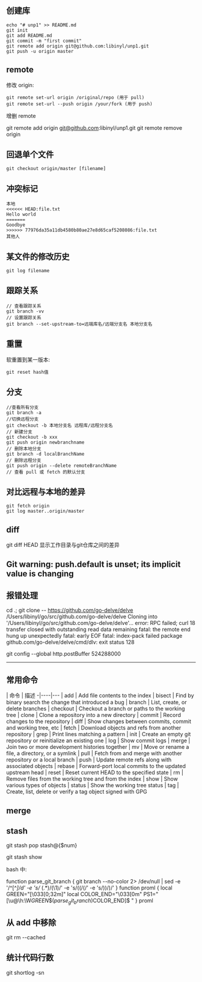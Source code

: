 ## 创建库

```
echo "# unp1" >> README.md
git init
git add README.md
git commit -m "first commit"
git remote add origin git@github.com:libinyl/unp1.git
git push -u origin master
```


## remote

修改 origin:

```
git remote set-url origin /original/repo (用于 pull)
git remote set-url --push origin /your/fork (用于 push)
```

增删 remote

git remote add origin git@github.com:libinyl/unp1.git
git remote remove origin


## 回退单个文件

```
git checkout origin/master [filename]
```

## 冲突标记

```
本地
<<<<<< HEAD:file.txt
Hello world
=======
Goodbye
>>>>>> 77976da35a11db4580b80ae27e8d65caf5208086:file.txt
其他人
```

## 某文件的修改历史

```
git log filename
```

## 跟踪关系
```
// 查看跟踪关系
git branch -vv
// 设置跟踪关系
git branch --set-upstream-to=远端库名/远端分支名 本地分支名
```

## 重置

软重置到某一版本:
```
git reset hash值
```

## 分支
```
//查看所有分支
git branch -a 
//切换远程分支
git checkout -b 本地分支名 远程库/远程分支名
// 新建分支
git checkout -b xxx
git push origin newbranchname
// 删除本地分支
git branch -d localBranchName
// 删除远程分支
git push origin --delete remoteBranchName
// 查看 pull 或 fetch 的默认分支
```

## 对比远程与本地的差异
```
git fetch origin
git log master..origin/master
```


## diff

git diff HEAD 显示工作目录与git仓库之间的差异

## Git warning: push.default is unset; its implicit value is changing

## 报错处理

cd .; git clone -- https://github.com/go-delve/delve /Users/libinyl/go/src/github.com/go-delve/delve
Cloning into '/Users/libinyl/go/src/github.com/go-delve/delve'...
error: RPC failed; curl 18 transfer closed with outstanding read data remaining
fatal: the remote end hung up unexpectedly
fatal: early EOF
fatal: index-pack failed
package github.com/go-delve/delve/cmd/dlv: exit status 128

git config --global http.postBuffer 524288000

----

## 常用命令

 | 命令 | 描述
-|----|---
 | add | Add file contents to the index
 | bisect | Find by binary search the change that introduced a bug
 | branch | List, create, or delete branches
 | checkout | Checkout a branch or paths to the working tree
 | clone | Clone a repository into a new directory
 | commit | Record changes to the repository
 | diff | Show changes between commits, commit and working tree, etc
 | fetch | Download objects and refs from another repository
 | grep | Print lines matching a pattern
 | init | Create an empty git repository or reinitialize an existing one
 | log | Show commit logs
 | merge | Join two or more development histories together
 | mv | Move or rename a file, a directory, or a symlink
 | pull | Fetch from and merge with another repository or a local branch
 | push | Update remote refs along with associated objects
 | rebase | Forward-port local commits to the updated upstream head
 | reset | Reset current HEAD to the specified state
 | rm | Remove files from the working tree and from the index
 | show | Show various types of objects
 | status | Show the working tree status
 | tag | Create, list, delete or verify a tag object signed with GPG


## merge

## stash

git stash pop stash@{$num} 

git stash show


bash 中:


function parse_git_branch {
    git branch --no-color 2> /dev/null | sed -e '/^[^*]/d' -e 's/* \(.*\)/(\1)/' -e 's/((/(/' -e 's/))/)/'
}
function proml {
    local GREEN="\[\033[0;32m\]"
    local COLOR_END="\033[0m"
    PS1="[\u@\h:\W$GREEN\$(parse_git_branch)$COLOR_END]\$ "
}
proml

## 从 add 中移除

git rm --cached <file-name>

## 统计代码行数

git shortlog -sn